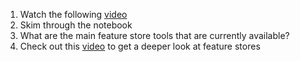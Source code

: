 1. Watch the following [video](https://www.youtube.com/watch?v=l6xfFYZAyns)
2. Skim through the notebook
3. What are the main feature store tools that are currently available?
4. Check out this [video](https://www.youtube.com/watch?v=V8KMO3wZeUE) to get a deeper look at feature stores